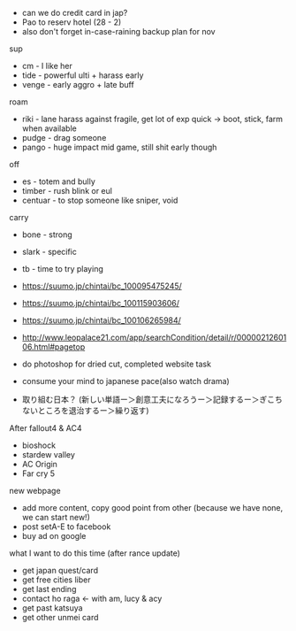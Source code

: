- can we do credit card in jap?
- Pao to reserv hotel (28 - 2)
- also don't forget in-case-raining backup plan for nov



sup
- cm - I like her
- tide - powerful ulti + harass early
- venge - early aggro + late buff

roam
- riki - lane harass against fragile, get lot of exp quick -> boot, stick, farm when available
- pudge - drag someone
- pango - huge impact mid game, still shit early though

off
- es - totem and bully
- timber - rush blink or eul
- centuar - to stop someone like sniper, void

carry
- bone - strong 
- slark - specific
- tb - time to try playing

- https://suumo.jp/chintai/bc_100095475245/
- https://suumo.jp/chintai/bc_100115903606/
- https://suumo.jp/chintai/bc_100106265984/
- http://www.leopalace21.com/app/searchCondition/detail/r/0000021260106.html#pagetop

- do photoshop for dried cut, completed website task
- consume your mind to japanese pace(also watch drama)
- 取り組む日本？ (新しい単語ー＞創意工夫になろうー＞記録するー＞ぎこちないところを退治するー＞繰り返す)

After fallout4 & AC4
- bioshock
- stardew valley 
- AC Origin
- Far cry 5

new webpage
- add more content, copy good point from other (because we have none, we can start new!)
- post setA-E to facebook
- buy ad on google

what I want to do this time (after rance update)
* get japan quest/card
* get free cities liber
* get last ending
* contact ho raga <- with am, lucy & acy
* get past katsuya
* get other unmei card
